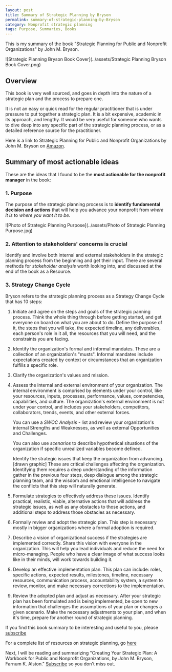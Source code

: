 ```yaml
---
layout: post
title: Summary of Strategic Planning by Bryson
permalink: summary-of-strategic-planning-by-Bryson
category: Nonprofit strategic planning
tags: Purpose, Summaries, Books
---
```


<p class=message>This is my summary of the book "Strategic Planning for Public and Nonprofit Organizations" by John M. Bryson.</p>

![Strategic Planning Bryson Book Cover](../assets/Strategic Planning Bryson Book Cover.png)



## Overview

This book is very well sourced, and goes in depth into the nature of a strategic plan and the process to prepare one. 

It is not an easy or quick read for the regular practitioner that is under pressure to put together a strategic plan. It is a bit expensive, academic in its approach, and lengthy.  It would be very useful for someone who wants to dive deep into any specific part of the strategic planning process, or as a detailed reference source for the practitioner. 

Here is a link to Strategic Planning for Public and Nonprofit Organizations by John M. Bryson on [Amazon](https://smile.amazon.com/Strategic-Planning-Public-Nonprofit-Organizations/dp/1119071607/).



## Summary of most actionable ideas

These are the ideas that I found to be the **most actionable for the nonprofit manager** in the book:

### 1. Purpose

The purpose of the strategic planning process is to **identify fundamental decision and actions** that will help you advance your nonprofit from *where it is* to *where you want it to be*. 

![Photo of Strategic Planning Purpose](../assets/Photo of Strategic Planning Purpose.jpg)



### 2. Attention to stakeholders' concerns is crucial 

Identify and involve both internal and external stakeholders in the strategic planning process from the beginning and get their input. There are several methods for *stakeholder analysis* worth looking into, and discussed at the end of the book as a Resource.



### 3. Strategy Change Cycle

Bryson refers to the strategic planning process as a Strategy Change Cycle that has 10 steps:

1. Initiate and agree on the steps and goals of the strategic panning process. Think the whole thing through before getting started, and get everyone on board on what you are about to do. Define the purpose of it, the steps that you will take, the expected timeline, any deliverables, each person's role in it all, the resources that you will need, and the constraints you are facing.  

2. Identify the organization's formal and informal mandates. These are a collection of an organization's "musts". Informal mandates include expectations created by context or circumstances that an organization fulfills a specific role.  

3. Clarify the organization's values and mission. 

4. Assess the internal and external environment of your organization. The internal environment is comprised by elements under your control, like your resources, inputs, processes, performance, values, competencies, capabilities, and culture. The organization's external environment is not under your control, and includes your stakeholders, competitors, collaborators, trends, events, and other external forces. 

   You can use a *SWOC Analysis* - list and review your organization's internal Strengths and Weaknesses, as well as external Opportunities and Challenges. 

   You can also use *scenarios* to describe hypothetical situations of the organization if specific unrealized variables become defined.  

   Identify the strategic issues that keep the organization from advancing. [drawn graphic] These are critical challenges affecting the organization. Identifying them requires a deep understanding of the information gather in the previous four steps, deep dialogue among the strategic planning team, and the wisdom and emotional intelligence to navigate the conflicts that this step will naturally generate.   

5. Formulate strategies to effectively address these issues. Identify practical, realistic, viable, alternative actions that will address the strategic issues, as well as any obstacles to those actions, and additional steps to address those obstacles as necessary.  

6. Formally review and adopt the strategic plan. This step is necessary mostly in bigger organizations where a formal adoption is required. 

7. Describe a vision of organizational success if the strategies are implemented correctly. Share this vision with everyone in the organization. This will help you lead individuals and reduce the need for micro-managing. People who have a clear image of what success looks like in their minds, will work towards building it. 

8. Develop an effective implementation plan. This plan can include: roles, specific actions, expected results, milestones, timeline, necessary resources, communication process, accountability system, a system to review, monitor, and make necessary corrections to the implementation.

9. Review the adopted plan and adjust as necessary. After your strategic plan has been formulated and is being implemented, be open to new information that challenges the assumptions of your plan or changes a given scenario. Make the necessary adjustments to your plan, and when it's time, prepare for another round of strategic planning. 



If you find this book summary to be interesting and useful to you, please [subscribe](subscribe)

For a complete list of resources on strategic planning, go [here](complete-list-of-sources-on-strategic-planning)

Next, I will be reading and summarizing "Creating Your Strategic Plan: A Workbook for Public and Nonprofit Organizations, by John M. Bryson, Farnum K. Alston." [Subscribe](subscribe) so you don't miss out.

